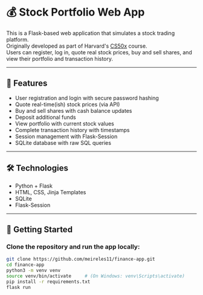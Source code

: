 # 💰 Stock Portfolio Web App

This is a Flask-based web application that simulates a stock trading platform.  
Originally developed as part of Harvard's [CS50x](https://cs50.harvard.edu/x/) course.  
Users can register, log in, quote real stock prices, buy and sell shares, and view their portfolio and transaction history.

---

## 🚀 Features

- User registration and login with secure password hashing
- Quote real-time(ish) stock prices (via API)
- Buy and sell shares with cash balance updates
- Deposit additional funds
- View portfolio with current stock values
- Complete transaction history with timestamps
- Session management with Flask-Session
- SQLite database with raw SQL queries

---

## 🛠 Technologies

- Python + Flask
- HTML, CSS, Jinja Templates
- SQLite
- Flask-Session

---

## 💾 Getting Started

### Clone the repository and run the app locally:

```bash
git clone https://github.com/meireles11/finance-app.git
cd finance-app
python3 -m venv venv
source venv/bin/activate     # (On Windows: venv\Scripts\activate)
pip install -r requirements.txt
flask run
